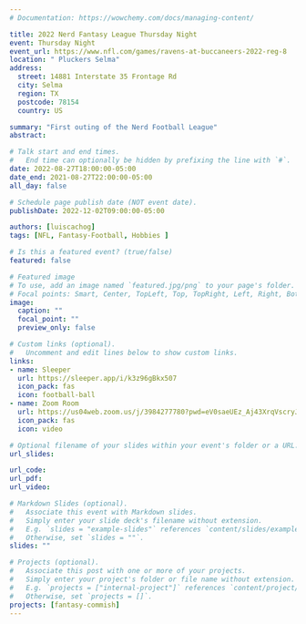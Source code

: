```yaml
---
# Documentation: https://wowchemy.com/docs/managing-content/

title: 2022 Nerd Fantasy League Thursday Night
event: Thursday Night
event_url: https://www.nfl.com/games/ravens-at-buccaneers-2022-reg-8
location: " Pluckers Selma"
address:
  street: 14881 Interstate 35 Frontage Rd
  city: Selma
  region: TX
  postcode: 78154
  country: US

summary: "First outing of the Nerd Football League"
abstract:

# Talk start and end times.
#   End time can optionally be hidden by prefixing the line with `#`.
date: 2022-08-27T18:00:00-05:00
date_end: 2021-08-27T22:00:00-05:00
all_day: false

# Schedule page publish date (NOT event date).
publishDate: 2022-12-02T09:00:00-05:00

authors: [luiscachog]
tags: [NFL, Fantasy-Football, Hobbies ]

# Is this a featured event? (true/false)
featured: false

# Featured image
# To use, add an image named `featured.jpg/png` to your page's folder.
# Focal points: Smart, Center, TopLeft, Top, TopRight, Left, Right, BottomLeft, Bottom, BottomRight.
image:
  caption: ""
  focal_point: ""
  preview_only: false

# Custom links (optional).
#   Uncomment and edit lines below to show custom links.
links:
- name: Sleeper
  url: https://sleeper.app/i/k3z96gBkx507
  icon_pack: fas
  icon: football-ball
- name: Zoom Room
  url: https://us04web.zoom.us/j/3984277780?pwd=eV0saeUEz_Aj43XrqVscryJQrC9hKf.1
  icon_pack: fas
  icon: video

# Optional filename of your slides within your event's folder or a URL.
url_slides:

url_code:
url_pdf:
url_video:

# Markdown Slides (optional).
#   Associate this event with Markdown slides.
#   Simply enter your slide deck's filename without extension.
#   E.g. `slides = "example-slides"` references `content/slides/example-slides.md`.
#   Otherwise, set `slides = ""`.
slides: ""

# Projects (optional).
#   Associate this post with one or more of your projects.
#   Simply enter your project's folder or file name without extension.
#   E.g. `projects = ["internal-project"]` references `content/project/deep-learning/index.md`.
#   Otherwise, set `projects = []`.
projects: [fantasy-commish]
---
```

